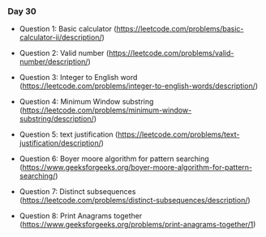 ### Day 30

- Question 1: Basic calculator (https://leetcode.com/problems/basic-calculator-ii/description/)

- Question 2: Valid number  (https://leetcode.com/problems/valid-number/description/)

- Question 3: Integer to English word (https://leetcode.com/problems/integer-to-english-words/description/)

- Question 4: Minimum Window substring (https://leetcode.com/problems/minimum-window-substring/description/)

- Question 5: text justification (https://leetcode.com/problems/text-justification/description/)

- Question 6: Boyer moore algorithm for pattern searching (https://www.geeksforgeeks.org/boyer-moore-algorithm-for-pattern-searching/)

- Question 7: Distinct subsequences (https://leetcode.com/problems/distinct-subsequences/description/)

- Question 8: Print Anagrams together (https://www.geeksforgeeks.org/problems/print-anagrams-together/1)
